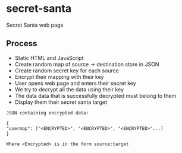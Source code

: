 # secret-santa
Secret Santa web page

## Process
- Static HTML and JavaScript
- Create random map of source -> destination store in JSON
- Create random secret key for each source
- Encrypt their mapping with their key
- User opens web page and enters their secret key
- We try to decrypt all the data using their key
- The data data that is successfully decrypted must belong to them
- Display them their secret santa target

```
JSON containing encrypted data:

{
"usermap": ["<ENCRYPTED>", "<ENCRYPTED>", "<ENCRYPTED>"...]
}

Where <Encrypted> is in the form source:target
```